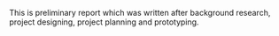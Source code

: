 This is preliminary report which was written after background research, project designing, project planning and prototyping.
